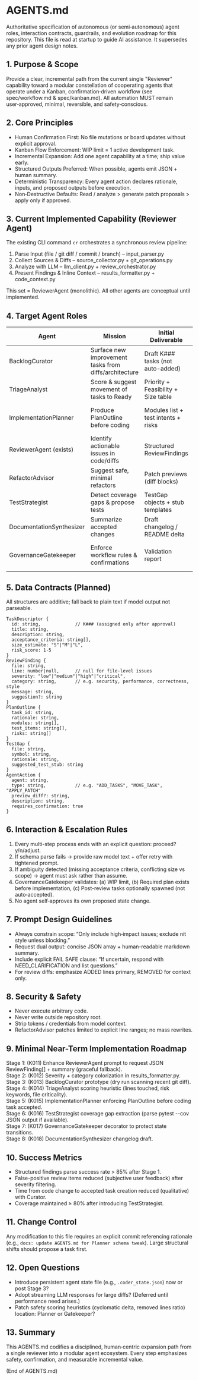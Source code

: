 # AGENTS.md

Authoritative specification of autonomous (or semi‑autonomous) agent roles, interaction contracts, guardrails, and evolution roadmap for this repository. This file is read at startup to guide AI assistance. It supersedes any prior agent design notes.

## 1. Purpose & Scope
Provide a clear, incremental path from the current single "Reviewer" capability toward a modular constellation of cooperating agents that operate under a Kanban, confirmation‑driven workflow (see spec/workflow.md & spec/kanban.md). All automation MUST remain user‑approved, minimal, reversible, and safety‑conscious.

## 2. Core Principles
- Human Confirmation First: No file mutations or board updates without explicit approval.
- Kanban Flow Enforcement: WIP limit = 1 active development task.
- Incremental Expansion: Add one agent capability at a time; ship value early.
- Structured Outputs Preferred: When possible, agents emit JSON + human summary.
- Deterministic Transparency: Every agent action declares rationale, inputs, and proposed outputs before execution.
- Non‑Destructive Defaults: Read / analyze > generate patch proposals > apply only if approved.

## 3. Current Implemented Capability (Reviewer Agent)
The existing CLI command `cr` orchestrates a synchronous review pipeline:
1. Parse Input (file / git diff / commit / branch) – input_parser.py
2. Collect Sources & Diffs – source_collector.py + git_operations.py
3. Analyze with LLM – llm_client.py + review_orchestrator.py
4. Present Findings & Inline Context – results_formatter.py + code_context.py

This set = ReviewerAgent (monolithic). All other agents are conceptual until implemented.

## 4. Target Agent Roles
| Agent | Mission | Initial Deliverable | Escalation Path |
|-------|---------|---------------------|-----------------|
| BacklogCurator | Surface new improvement tasks from diffs/architecture | Draft K### tasks (not auto-added) | Retry with refined filters |
| TriageAnalyst | Score & suggest movement of tasks to Ready | Priority + Feasibility + Size table | Ask user to split / defer |
| ImplementationPlanner | Produce PlanOutline before coding | Modules list + test intents + risks | Request clarification on ambiguity |
| ReviewerAgent (exists) | Identify actionable issues in code/diffs | Structured ReviewFindings | Re-run narrowed scope prompt |
| RefactorAdvisor | Suggest safe, minimal refactors | Patch previews (diff blocks) | Defer if risk > threshold |
| TestStrategist | Detect coverage gaps & propose tests | TestGap objects + stub templates | Flag missing metrics |
| DocumentationSynthesizer | Summarize accepted changes | Draft changelog / README delta | Ask for scope trimming |
| GovernanceGatekeeper | Enforce workflow rules & confirmations | Validation report | Block action; propose resolution |

## 5. Data Contracts (Planned)
All structures are additive; fall back to plain text if model output not parseable.
```jsonc
TaskDescriptor {
  id: string,             // K### (assigned only after approval)
  title: string,
  description: string,
  acceptance_criteria: string[],
  size_estimate: "S"|"M"|"L",
  risk_score: 1-5
}
ReviewFinding {
  file: string,
  line: number|null,      // null for file-level issues
  severity: "low"|"medium"|"high"|"critical",
  category: string,       // e.g. security, performance, correctness, style
  message: string,
  suggestion?: string
}
PlanOutline {
  task_id: string,
  rationale: string,
  modules: string[],
  test_items: string[],
  risks: string[]
}
TestGap {
  file: string,
  symbol: string,
  rationale: string,
  suggested_test_stub: string
}
AgentAction {
  agent: string,
  type: string,           // e.g. "ADD_TASKS", "MOVE_TASK", "APPLY_PATCH"
  preview_diff?: string,
  description: string,
  requires_confirmation: true
}
```

## 6. Interaction & Escalation Rules
1. Every multi-step process ends with an explicit question: proceed? y/n/adjust.
2. If schema parse fails → provide raw model text + offer retry with tightened prompt.
3. If ambiguity detected (missing acceptance criteria, conflicting size vs scope) → agent must ask rather than assume.
4. GovernanceGatekeeper validates: (a) WIP limit, (b) Required plan exists before implementation, (c) Post-review tasks optionally spawned (not auto‑accepted).
5. No agent self‑approves its own proposed state change.

## 7. Prompt Design Guidelines
- Always constrain scope: “Only include high‑impact issues; exclude nit style unless blocking.”
- Request dual output: concise JSON array + human-readable markdown summary.
- Include explicit FAIL SAFE clause: “If uncertain, respond with NEED_CLARIFICATION and list questions.”
- For review diffs: emphasize ADDED lines primary, REMOVED for context only.

## 8. Security & Safety
- Never execute arbitrary code.
- Never write outside repository root.
- Strip tokens / credentials from model context.
- RefactorAdvisor patches limited to explicit line ranges; no mass rewrites.

## 9. Minimal Near-Term Implementation Roadmap
Stage 1: (K011) Enhance ReviewerAgent prompt to request JSON ReviewFinding[] + summary (graceful fallback).  
Stage 2: (K012) Severity + category colorization in results_formatter.py.  
Stage 3: (K013) BacklogCurator prototype (dry run scanning recent git diff).  
Stage 4: (K014) TriageAnalyst scoring heuristic (lines touched, risk keywords, file criticality).  
Stage 5: (K015) ImplementationPlanner enforcing PlanOutline before coding task accepted.  
Stage 6: (K016) TestStrategist coverage gap extraction (parse pytest --cov JSON output if available).  
Stage 7: (K017) GovernanceGatekeeper decorator to protect state transitions.  
Stage 8: (K018) DocumentationSynthesizer changelog draft.

## 10. Success Metrics
- Structured findings parse success rate > 85% after Stage 1.
- False-positive review items reduced (subjective user feedback) after severity filtering.
- Time from code change to accepted task creation reduced (qualitative) with Curator.
- Coverage maintained ≥ 80% after introducing TestStrategist.

## 11. Change Control
Any modification to this file requires an explicit commit referencing rationale (e.g., `docs: update AGENTS.md for Planner schema tweak`). Large structural shifts should propose a task first.

## 12. Open Questions
- Introduce persistent agent state file (e.g., `.coder_state.json`) now or post Stage 3?
- Adopt streaming LLM responses for large diffs? (Deferred until performance need arises.)
- Patch safety scoring heuristics (cyclomatic delta, removed lines ratio) location: Planner or Gatekeeper?

## 13. Summary
This AGENTS.md codifies a disciplined, human‑centric expansion path from a single reviewer into a modular agent ecosystem. Every step emphasizes safety, confirmation, and measurable incremental value.

(End of AGENTS.md)
